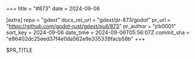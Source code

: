 +++
title = "#873"
date = 2024-09-06

[extra]
repo = "gdext"
docs_rel_url = "gdext/pr-873/godot"
pr_url = "https://github.com/godot-rust/gdext/pull/873"
pr_author = "jrb0001"
sort_key = 2024-09-06
date_time = 2024-09-06T05:56:07Z
commit_sha = "e86402dc25eed37f4e0da562e9e335339facb58b"
+++

$PR_TITLE
